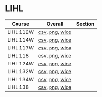# LIHL

| Course | Overall | Section |
| ------ | ------- | ------- |
| LIHL 112W | [csv](https://github.com/UCSD-Historical-Enrollment-Data/2024Winter/blob/main/overall/LIHL%20112W.csv), [png](https://raw.githubusercontent.com/UCSD-Historical-Enrollment-Data/2024Winter/main/plot_overall/LIHL%20112W.png), [wide](https://raw.githubusercontent.com/UCSD-Historical-Enrollment-Data/2024Winter/main/plot_overall_wide/LIHL%20112W.png) |  |
| LIHL 114W | [csv](https://github.com/UCSD-Historical-Enrollment-Data/2024Winter/blob/main/overall/LIHL%20114W.csv), [png](https://raw.githubusercontent.com/UCSD-Historical-Enrollment-Data/2024Winter/main/plot_overall/LIHL%20114W.png), [wide](https://raw.githubusercontent.com/UCSD-Historical-Enrollment-Data/2024Winter/main/plot_overall_wide/LIHL%20114W.png) |  |
| LIHL 117W | [csv](https://github.com/UCSD-Historical-Enrollment-Data/2024Winter/blob/main/overall/LIHL%20117W.csv), [png](https://raw.githubusercontent.com/UCSD-Historical-Enrollment-Data/2024Winter/main/plot_overall/LIHL%20117W.png), [wide](https://raw.githubusercontent.com/UCSD-Historical-Enrollment-Data/2024Winter/main/plot_overall_wide/LIHL%20117W.png) |  |
| LIHL 118 | [csv](https://github.com/UCSD-Historical-Enrollment-Data/2024Winter/blob/main/overall/LIHL%20118.csv), [png](https://raw.githubusercontent.com/UCSD-Historical-Enrollment-Data/2024Winter/main/plot_overall/LIHL%20118.png), [wide](https://raw.githubusercontent.com/UCSD-Historical-Enrollment-Data/2024Winter/main/plot_overall_wide/LIHL%20118.png) |  |
| LIHL 124W | [csv](https://github.com/UCSD-Historical-Enrollment-Data/2024Winter/blob/main/overall/LIHL%20124W.csv), [png](https://raw.githubusercontent.com/UCSD-Historical-Enrollment-Data/2024Winter/main/plot_overall/LIHL%20124W.png), [wide](https://raw.githubusercontent.com/UCSD-Historical-Enrollment-Data/2024Winter/main/plot_overall_wide/LIHL%20124W.png) |  |
| LIHL 132W | [csv](https://github.com/UCSD-Historical-Enrollment-Data/2024Winter/blob/main/overall/LIHL%20132W.csv), [png](https://raw.githubusercontent.com/UCSD-Historical-Enrollment-Data/2024Winter/main/plot_overall/LIHL%20132W.png), [wide](https://raw.githubusercontent.com/UCSD-Historical-Enrollment-Data/2024Winter/main/plot_overall_wide/LIHL%20132W.png) |  |
| LIHL 134W | [csv](https://github.com/UCSD-Historical-Enrollment-Data/2024Winter/blob/main/overall/LIHL%20134W.csv), [png](https://raw.githubusercontent.com/UCSD-Historical-Enrollment-Data/2024Winter/main/plot_overall/LIHL%20134W.png), [wide](https://raw.githubusercontent.com/UCSD-Historical-Enrollment-Data/2024Winter/main/plot_overall_wide/LIHL%20134W.png) |  |
| LIHL 138 | [csv](https://github.com/UCSD-Historical-Enrollment-Data/2024Winter/blob/main/overall/LIHL%20138.csv), [png](https://raw.githubusercontent.com/UCSD-Historical-Enrollment-Data/2024Winter/main/plot_overall/LIHL%20138.png), [wide](https://raw.githubusercontent.com/UCSD-Historical-Enrollment-Data/2024Winter/main/plot_overall_wide/LIHL%20138.png) |  |
